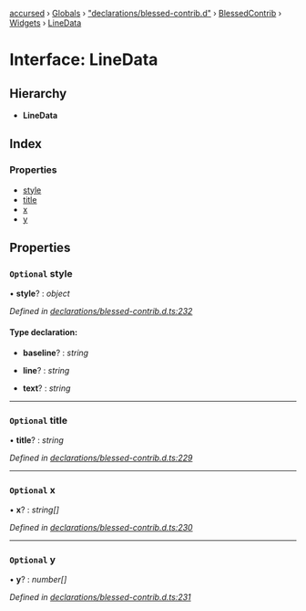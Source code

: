 [accursed](../README.md) › [Globals](../globals.md) › ["declarations/blessed-contrib.d"](../modules/_declarations_blessed_contrib_d_.md) › [BlessedContrib](../modules/_declarations_blessed_contrib_d_.blessedcontrib.md) › [Widgets](../modules/_declarations_blessed_contrib_d_.blessedcontrib.widgets.md) › [LineData](_declarations_blessed_contrib_d_.blessedcontrib.widgets.linedata.md)

# Interface: LineData

## Hierarchy

* **LineData**

## Index

### Properties

* [style](_declarations_blessed_contrib_d_.blessedcontrib.widgets.linedata.md#optional-style)
* [title](_declarations_blessed_contrib_d_.blessedcontrib.widgets.linedata.md#optional-title)
* [x](_declarations_blessed_contrib_d_.blessedcontrib.widgets.linedata.md#optional-x)
* [y](_declarations_blessed_contrib_d_.blessedcontrib.widgets.linedata.md#optional-y)

## Properties

### `Optional` style

• **style**? : *object*

*Defined in [declarations/blessed-contrib.d.ts:232](https://github.com/cancerberoSgx/accursed/blob/468bf3c/src/declarations/blessed-contrib.d.ts#L232)*

#### Type declaration:

* **baseline**? : *string*

* **line**? : *string*

* **text**? : *string*

___

### `Optional` title

• **title**? : *string*

*Defined in [declarations/blessed-contrib.d.ts:229](https://github.com/cancerberoSgx/accursed/blob/468bf3c/src/declarations/blessed-contrib.d.ts#L229)*

___

### `Optional` x

• **x**? : *string[]*

*Defined in [declarations/blessed-contrib.d.ts:230](https://github.com/cancerberoSgx/accursed/blob/468bf3c/src/declarations/blessed-contrib.d.ts#L230)*

___

### `Optional` y

• **y**? : *number[]*

*Defined in [declarations/blessed-contrib.d.ts:231](https://github.com/cancerberoSgx/accursed/blob/468bf3c/src/declarations/blessed-contrib.d.ts#L231)*
